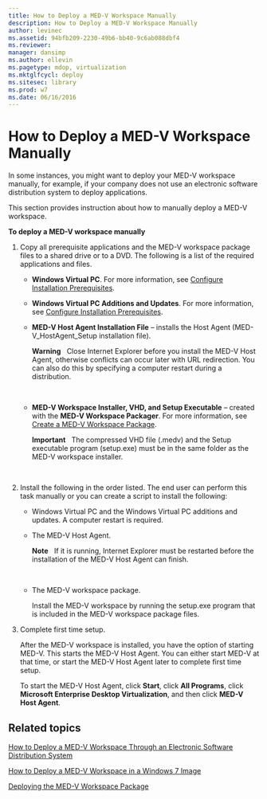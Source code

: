 ```yaml
---
title: How to Deploy a MED-V Workspace Manually
description: How to Deploy a MED-V Workspace Manually
author: levinec
ms.assetid: 94bfb209-2230-49b6-bb40-9c6ab088dbf4
ms.reviewer: 
manager: dansimp
ms.author: ellevin
ms.pagetype: mdop, virtualization
ms.mktglfcycl: deploy
ms.sitesec: library
ms.prod: w7
ms.date: 06/16/2016
---
```



# How to Deploy a MED-V Workspace Manually


In some instances, you might want to deploy your MED-V workspace manually, for example, if your company does not use an electronic software distribution system to deploy applications.

This section provides instruction about how to manually deploy a MED-V workspace.

**To deploy a MED-V workspace manually**

1.  Copy all prerequisite applications and the MED-V workspace package files to a shared drive or to a DVD. The following is a list of the required applications and files.

    -   **Windows Virtual PC**. For more information, see [Configure Installation Prerequisites](configure-installation-prerequisites.md).

    -   **Windows Virtual PC Additions and Updates**. For more information, see [Configure Installation Prerequisites](configure-installation-prerequisites.md).

    -   **MED-V Host Agent Installation File** – installs the Host Agent (MED-V\_HostAgent\_Setup installation file).

        **Warning**  
        Close Internet Explorer before you install the MED-V Host Agent, otherwise conflicts can occur later with URL redirection. You can also do this by specifying a computer restart during a distribution.

         

    -   **MED-V Workspace Installer, VHD, and Setup Executable** – created with the **MED-V Workspace Packager**. For more information, see [Create a MED-V Workspace Package](create-a-med-v-workspace-package.md).

        **Important**  
        The compressed VHD file (.medv) and the Setup executable program (setup.exe) must be in the same folder as the MED-V workspace installer.

         

2.  Install the following in the order listed. The end user can perform this task manually or you can create a script to install the following:

    -   Windows Virtual PC and the Windows Virtual PC additions and updates. A computer restart is required.

    -   The MED-V Host Agent.

        **Note**  
        If it is running, Internet Explorer must be restarted before the installation of the MED-V Host Agent can finish.

         

    -   The MED-V workspace package.

        Install the MED-V workspace by running the setup.exe program that is included in the MED-V workspace package files.

3.  Complete first time setup.

    After the MED-V workspace is installed, you have the option of starting MED-V. This starts the MED-V Host Agent. You can either start MED-V at that time, or start the MED-V Host Agent later to complete first time setup.

    To start the MED-V Host Agent, click **Start**, click **All Programs**, click **Microsoft Enterprise Desktop Virtualization**, and then click **MED-V Host Agent**.

## Related topics


[How to Deploy a MED-V Workspace Through an Electronic Software Distribution System](how-to-deploy-a-med-v-workspace-through-an-electronic-software-distribution-system.md)

[How to Deploy a MED-V Workspace in a Windows 7 Image](how-to-deploy-a-med-v-workspace-in-a-windows-7-image.md)

[Deploying the MED-V Workspace Package](deploying-the-med-v-workspace-package.md)

 

 





